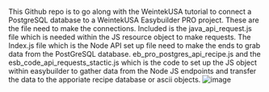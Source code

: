 This Github repo is to go along with the WeintekUSA tutorial to connect a PostgreSQL database to a WeintekUSA Easybuilder PRO project. These are the file need to make the connections. Included is the java_api_request.js file which is needed within the JS resource object to make requests. The Index.js file which is the Node API set up file need to make the ends to grab data from the PostGreSQL database. eb_pro_postgres_api_recipe.js and the esb_code_api_requests_stactic.js which is the code to set up the JS object within easybuilder to gather data from the Node JS endpoints and transfer the data to the apporiate recipe database or ascii objects. 
![image](https://github.com/user-attachments/assets/a0ac893c-fedb-4fd8-b11c-49332ee42e9b)


